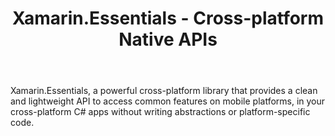 ﻿---
type: deck
id: xamarinessentials-cross-platform-native-apis
title: Xamarin.Essentials - Cross-platform Native APIs
link: https://github.com/dotnet-presentations/mobile/tree/master/Xamarin.Essentials
---

Xamarin.Essentials, a powerful cross-platform library that provides a clean and lightweight API to access common features on mobile platforms, in your cross-platform C# apps without writing abstractions or platform-specific code.